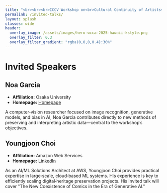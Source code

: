 ```yaml
---
title: "<br><br><br>ICCV Workshop on<br>Cultural Continuity of Artists<br><br><br>"
permalink: /invited-talks/
layout: splash
classes: wide
header:
  overlay_image: /assets/images/hero-wcca-2025-hawaii-kstyle.png
  overlay_filter: 0.3
  overlay_filter_gradient: "rgba(0,0,0,0.4):30%"
---
```

# Invited Speakers

## Noa Garcia
* **Affiliation:** Osaka University  
* **Homepage:** [Homepage](https://www.noagarciad.com/)

A computer‑vision researcher focused on image recognition, generative models, and bias in AI, Noa Garcia contributes directly to new methods of preserving and interpreting artistic data—central to the workshop’s objectives.

## Youngjoon Choi
* **Affiliation:** Amazon Web Services  
* **Homepage:** [LinkedIn](https://www.linkedin.com/in/napkin/)

As an AI/ML Solutions Architect at AWS, Youngjoon Choi provides practical expertise in large‑scale, cloud‑based ML systems. His experience is key to efficiently scaling digital‑heritage preservation projects. His invited talk will cover "The New Coexistence of Comics in the Era of Generative AI."
